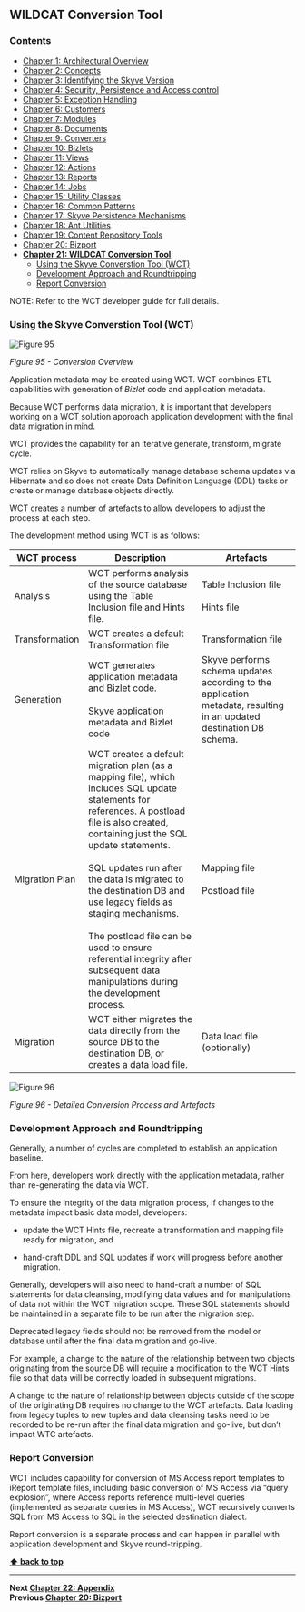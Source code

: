 ## WILDCAT Conversion Tool

### Contents

  * [Chapter 1: Architectural Overview](../README.md)
  * [Chapter 2: Concepts](./../chapters/concepts.md)
  * [Chapter 3: Identifying the Skyve Version](./../chapters/concepts.md)
  * [Chapter 4: Security, Persistence and Access control](./../chapters/security-persistence-and-access-control.md)
  * [Chapter 5: Exception Handling](./../chapters/exception-handling.md)
  * [Chapter 6: Customers](./../chapters/customers.md)
  * [Chapter 7: Modules](./../chapters/modules.md)
  * [Chapter 8: Documents](./../chapters/documents.md)
  * [Chapter 9: Converters](./../chapters/converters.md)
  * [Chapter 10: Bizlets](./../chapters/bizlets.md)
  * [Chapter 11: Views](./../chapters/views.md)
  * [Chapter 12: Actions](./../chapters/actions.md)
  * [Chapter 13: Reports](./../chapters/reports.md)
  * [Chapter 14: Jobs](./../chapters/jobs.md)
  * [Chapter 15: Utility Classes](./../chapters/utility-classes.md)
  * [Chapter 16: Common Patterns](./../chapters/common-patterns.md)
  * [Chapter 17: Skyve Persistence Mechanisms](./../chapters/skyve-persistence-mechanisms.md)
  * [Chapter 18: Ant Utilities](./../chapters/ant-utilities.md)
  * [Chapter 19: Content Repository Tools](./../chapters/content-repository-tools.md)
  * [Chapter 20: Bizport](./../chapters/bizport.md)
* **[Chapter 21: WILDCAT Conversion Tool](#wildcat-conversion-tool)**
  * [Using the Skyve Converstion Tool (WCT)](#using-the-skyve-converstion-tool-wct)
  * [Development Approach and Roundtripping](#development-approach-and-roundtripping)
  * [Report Conversion](#report-conversion)

NOTE: Refer to the WCT developer guide for full details.

### Using the Skyve Converstion Tool (WCT)

![Figure 95](media/image167.png "Figure 95 - Conversion Overview")

_Figure 95 - Conversion Overview_

Application metadata may be created using WCT. WCT combines ETL
capabilities with generation of *Bizlet* code and application metadata.

Because WCT performs data migration, it is important that developers
working on a WCT solution approach application development with the
final data migration in mind.

WCT provides the capability for an iterative generate, transform,
migrate cycle.

WCT relies on Skyve to automatically manage database schema updates via
Hibernate and so does not create Data Definition Language (DDL) tasks or
create or manage database objects directly.

WCT creates a number of artefacts to allow developers to adjust the
process at each step.

The development method using WCT is as follows:

WCT process | Description | Artefacts
------------|-------------|----------
Analysis    | WCT performs analysis of the source database using the Table Inclusion file and Hints file. | Table Inclusion file <br><br>Hints file  
Transformation | WCT creates a default Transformation file | Transformation file
Generation | WCT generates application metadata and Bizlet code. <br><br>Skyve application metadata and Bizlet code | Skyve performs schema updates according to the application metadata, resulting in an updated destination DB schema.
Migration Plan | WCT creates a default migration plan (as a mapping file), which includes SQL update statements for references. A postload file is also created, containing just the SQL update statements.<br><br>SQL updates run after the data is migrated to the destination DB and use legacy fields as staging mechanisms.<br><br>The postload file can be used to ensure referential integrity after subsequent data manipulations during the development process. | Mapping file<br><br>Postload file
Migration | WCT either migrates the data directly from the source DB to the destination DB, or creates a data load file. | Data load file (optionally)

![Figure 96](media/image168.png "Figure 96 - Detailed Conversion Process and Artefacts")

_Figure 96 - Detailed Conversion Process and Artefacts_

### Development Approach and Roundtripping

Generally, a number of cycles are completed to establish an application
baseline.

From here, developers work directly with the application metadata,
rather than re-generating the data via WCT.

To ensure the integrity of the data migration process, if changes to the
metadata impact basic data model, developers:

-   update the WCT Hints file, recreate a transformation and mapping
    file ready for migration, and

-   hand-craft DDL and SQL updates if work will progress before another
    migration.

Generally, developers will also need to hand-craft a number of SQL
statements for data cleansing, modifying data values and for
manipulations of data not within the WCT migration scope. These SQL
statements should be maintained in a separate file to be run after the
migration step.

Deprecated legacy fields should not be removed from the model or
database until after the final data migration and go-live.

For example, a change to the nature of the relationship between two
objects originating from the source DB will require a modification to
the WCT Hints file so that data will be correctly loaded in subsequent
migrations.

A change to the nature of relationship between objects outside of the
scope of the originating DB requires no change to the WCT artefacts.
Data loading from legacy tuples to new tuples and data cleansing tasks
need to be recorded to be re-run after the final data migration and
go-live, but don’t impact WTC artefacts.

### Report Conversion

WCT includes capability for conversion of MS Access report templates to
iReport template files, including basic conversion of MS Access via
“query explosion”, where Access reports reference multi-level queries
(implemented as separate queries in MS Access), WCT recursively converts
SQL from MS Access to SQL in the selected destination dialect.

Report conversion is a separate process and can happen in parallel with
application development and Skyve round-tripping.

**[⬆ back to top](#contents)**

---  
**Next [Chapter 22: Appendix](./../chapters/appendix.md)**<br>
**Previous [Chapter 20: Bizport](./../chapters/bizport.md)**
